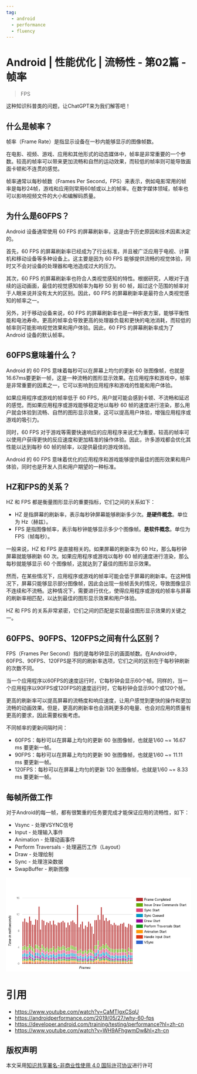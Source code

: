 ```yaml
---
tag:
  - android
  - performance
  - fluency
---
```


# Android | 性能优化 | 流畅性 - 第02篇 - 帧率

> FPS

这种知识科普类的问题，让ChatGPT来为我们解答吧！

## 什么是帧率？

帧率（Frame Rate）是指显示设备在一秒内能够显示的图像帧数。

在电影、视频、游戏、应用和其他形式的动态媒体中，帧率是非常重要的一个参数。较高的帧率可以带来更加流畅和自然的运动效果，而较低的帧率则可能导致画面卡顿和不连贯的感觉。

帧率通常以每秒帧数（Frames Per Second，FPS）来表示，例如电影常用的帧率是每秒24帧，游戏和应用则常用60帧或以上的帧率。在数字媒体领域，帧率也可以影响视频文件的大小和编解码质量。

## 为什么是60FPS？

Android 设备通常使用 60 FPS 的屏幕刷新率，这是由于历史原因和技术因素决定的。

首先，60 FPS 的屏幕刷新率已经成为了行业标准，并且被广泛应用于电视、计算机和移动设备等多种设备上。这主要是因为 60 FPS 能够提供流畅的视觉体验，同时又不会对设备的处理器和电池造成过大的压力。

其次，60 FPS 的屏幕刷新率也符合人类视觉感知的特性。根据研究，人眼对于连续的运动画面，最佳的视觉感知帧率为每秒 50 到 60 帧，超过这个范围的帧率对于人眼来说并没有太大的区别。因此，60 FPS 的屏幕刷新率是最符合人类视觉感知的帧率之一。

另外，对于移动设备来说，60 FPS 的屏幕刷新率也是一种折衷方案，能够平衡性能和电池寿命。更高的帧率会导致更高的处理器负载和更快的电池消耗，而较低的帧率则可能影响视觉效果和用户体验。因此，60 FPS 的屏幕刷新率成为了 Android 设备的默认帧率。

## 60FPS意味着什么？

Android 的 60 FPS 意味着每秒可以在屏幕上均匀的更新 60 张图像帧，也就是16.67ms要更新一帧，这是一种流畅的图形显示效果。在应用程序和游戏中，帧率是非常重要的因素之一，它可以影响到应用程序和游戏的性能和用户体验。

如果应用程序或游戏的帧率低于 60 FPS，用户就可能会感到卡顿、不流畅和延迟的感觉。而如果应用程序或游戏能够稳定地以每秒 60 帧的速度进行渲染，那么用户就会体验到流畅、自然的图形显示效果，这可以提高用户体验，增强应用程序或游戏的吸引力。

同时，60 FPS 对于游戏等需要快速响应的应用程序来说尤为重要。较高的帧率可以使用户获得更快的反应速度和更加精准的操作体验。因此，许多游戏都会优化其性能以达到每秒 60 帧的帧率，以提供最佳的游戏体验。

Android 的 60 FPS 意味着优化的应用程序和游戏能够提供最佳的图形效果和用户体验，同时也是开发人员和用户期望的一种标准。

## HZ和FPS的关系？

HZ 和 FPS 都是衡量图形显示的重要指标，它们之间的关系如下：

- HZ 是指屏幕的刷新率，表示每秒钟屏幕能够刷新多少次。**是硬件概念**。单位为 Hz（赫兹）。
- FPS 是指图像帧率，表示每秒钟能够显示多少个图像帧。**是软件概念**。单位为 FPS（帧每秒）。

一般来说，HZ 和 FPS 是直接相关的。如果屏幕的刷新率为 60 Hz，那么每秒钟屏幕就能够刷新 60 次。如果应用程序或游戏以每秒 60 帧的速度进行渲染，那么每秒就能够显示 60 个图像帧，这就达到了最佳的图形显示效果。

然而，在某些情况下，应用程序或游戏的帧率可能会低于屏幕的刷新率。在这种情况下，屏幕只能够显示部分图像帧，因此会出现一些帧丢失的情况，导致图像显示不连续和不流畅。这种情况下，需要进行优化，使得应用程序或游戏的帧率与屏幕的刷新率相匹配，以达到最佳的图形显示效果和用户体验。

HZ 和 FPS 的关系非常紧密，它们之间的匹配是实现最佳图形显示效果的关键之一。

## 60FPS、90FPS、120FPS之间有什么区别？

FPS（Frames Per Second）指的是每秒钟显示的画面帧数。在Android中，60FPS、90FPS、120FPS是不同的刷新率选项，它们之间的区别在于每秒钟刷新的次数不同。

当一个应用程序以60FPS的速度运行时，它每秒钟会显示60个帧。同样的，当一个应用程序以90FPS或120FPS的速度运行时，它每秒钟会显示90个或120个帧。

更高的刷新率可以提高屏幕的流畅度和响应速度，让用户感觉到更快的操作和更加流畅的动画效果。但是，更高的刷新率也会消耗更多的电量、也会对应用的质量有更高的要求，因此需要权衡考虑。

不同帧率的更新间隔时间：
- 60FPS：每秒可以在屏幕上均匀的更新 60 张图像帧，也就是1/60 ~= 16.67 ms 要更新一帧。
- 90FPS：每秒可以在屏幕上均匀的更新 90 张图像帧，也就是1/60 ~= 11.11 ms 要更新一帧。
- 120FPS：每秒可以在屏幕上均匀的更新 120 张图像帧，也就是1/60 ~= 8.33 ms 要更新一帧。

## 每帧所做工作

对于Android的每一帧，都有很繁重的任务要完成才能保证应用的流畅性，如下：
- Vsync               - 处理VSYNC信号
- Input               - 处理输入事件
- Animation           - 处理动画事件
- Perform Traversals  - 处理遍历工作（Layout）
- Draw                - 处理绘制
- Sync                - 处理渲染数据
- SwapBuffer          - 刷新图像

![](/learn-android/performance/perf-test-frame-latency.png)

# 引用

- https://www.youtube.com/watch?v=CaMTIgxCSqU
- https://androidperformance.com/2019/05/27/why-60-fps
- https://developer.android.com/training/testing/performance?hl=zh-cn
- https://www.youtube.com/watch?v=WH9AFhgwmDw&hl=zh-cn

## 版权声明

本文采用[知识共享署名-非商业性使用 4.0 国际许可协议](https://creativecommons.org/licenses/by-nc/4.0/)进行许可